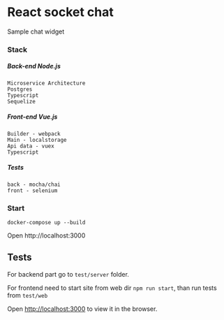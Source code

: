 # React socket chat
Sample chat widget

### Stack
##### Back-end Node.js
    Microservice Architecture
    Postgres
    Typescript
    Sequelize
    
##### Front-end Vue.js
    Builder - webpack
    Main - localstorage
    Api data - vuex
    Typescript
    
##### Tests
    back - mocha/chai
    front - selenium
    

### Start 
      
    docker-compose up --build

Open http://localhost:3000
## Tests

For backend part go to `test/server` folder.

For frontend need to start site from web dir `npm run start`, than run tests from `test/web`

Open [http://localhost:3000](http://localhost:3000) to view it in the browser.
